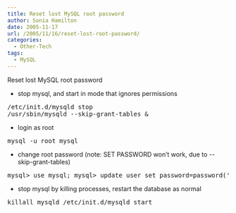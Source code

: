 ```yaml
---
title: Reset lost MySQL root password
author: Sonia Hamilton
date: 2005-11-17
url: /2005/11/16/reset-lost-root-password/
categories:
  - Other-Tech
tags:
  - MySQL
---
```

Reset lost MySQL root password
<!--more-->
  * stop mysql, and start in mode that ignores permissions

<pre>/etc/init.d/mysqld stop
/usr/sbin/mysqld --skip-grant-tables &</pre>

  * login as root

<pre>mysql -u root mysql</pre>

  * change root password (note: SET PASSWORD won&#8217;t work, due to --skip-grant-tables)

<pre>mysql&gt; use mysql; mysql&gt; update user set password=password('secret') where user='root';mysql&gt; q</pre>

  * stop mysql by killing processes, restart the database as normal

<pre>killall mysqld /etc/init.d/mysqld start</pre>
